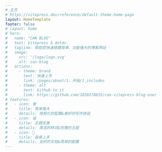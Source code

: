 ```yaml
---
# 主页
# https://vitepress.dev/reference/default-theme-home-page
layout: HomeTemplate
footer: false
# layout: home
# hero:
#   name: "CAN BLOG"
#   text: Vitepress & Antdv.
#   tagline: 帮助您快速搭建简单、功能强大的博客网站
#   image:
#     src: '/logo/logo.svg'
#     alt: can-blog
#   actions:
#     - theme: brand
#       text: 快速上手
#       link: /pages/about/1、开始/1_includes
#     - theme: alt
#       text: Github to it
#       link: https://github.com/2030378835/can-vitepress-blog-user
# features:
#   - icon: 🛠️
#     title: 简单强大
#     details: 简易化的配置&美好的写作体验
#   - icon: 😄
#     title: 主题优美
#     details: 简洁的样式&优雅的主题
#   - icon: 🎉
#     title: 容易上手
#     details: 友好的文档&简单的配置
---
```


